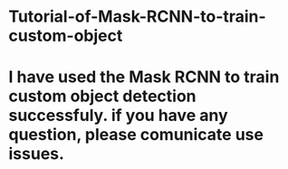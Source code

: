 # Tutorial-of-Mask-RCNN-to-train-custom-object
# I have used the Mask RCNN to train custom object detection successfuly. if you have any question, please comunicate use issues.
